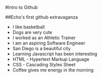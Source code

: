#Intro to Github

##Echo's first github extravaganza

- I like basketball
- Dogs are very cute
- I worked as an Athletic Trainer
- I am an aspiring Software Engineer
- San Diego is a beautiful city
- Learning Javascript has been interesting 
- HTML - Hypertext Markup Language
- CSS - Cascading Styles Sheet
- Coffee gives me energy in the morning
 
